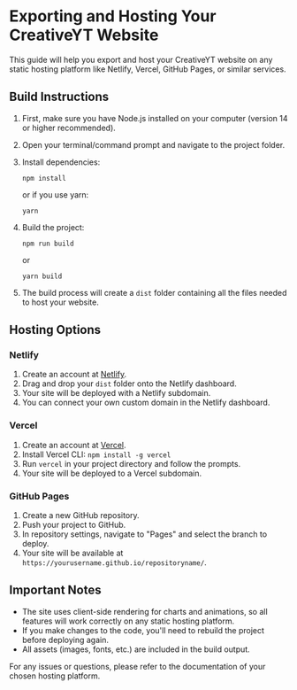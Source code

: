 
# Exporting and Hosting Your CreativeYT Website

This guide will help you export and host your CreativeYT website on any static hosting platform like Netlify, Vercel, GitHub Pages, or similar services.

## Build Instructions

1. First, make sure you have Node.js installed on your computer (version 14 or higher recommended).

2. Open your terminal/command prompt and navigate to the project folder.

3. Install dependencies:
   ```
   npm install
   ```
   or if you use yarn:
   ```
   yarn
   ```

4. Build the project:
   ```
   npm run build
   ```
   or
   ```
   yarn build
   ```

5. The build process will create a `dist` folder containing all the files needed to host your website.

## Hosting Options

### Netlify

1. Create an account at [Netlify](https://www.netlify.com/).
2. Drag and drop your `dist` folder onto the Netlify dashboard.
3. Your site will be deployed with a Netlify subdomain.
4. You can connect your own custom domain in the Netlify dashboard.

### Vercel

1. Create an account at [Vercel](https://vercel.com/).
2. Install Vercel CLI: `npm install -g vercel`
3. Run `vercel` in your project directory and follow the prompts.
4. Your site will be deployed to a Vercel subdomain.

### GitHub Pages

1. Create a new GitHub repository.
2. Push your project to GitHub.
3. In repository settings, navigate to "Pages" and select the branch to deploy.
4. Your site will be available at `https://yourusername.github.io/repositoryname/`.

## Important Notes

- The site uses client-side rendering for charts and animations, so all features will work correctly on any static hosting platform.
- If you make changes to the code, you'll need to rebuild the project before deploying again.
- All assets (images, fonts, etc.) are included in the build output.

For any issues or questions, please refer to the documentation of your chosen hosting platform.
